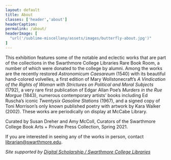 ```yaml
---
layout: default
title: About
classes: ['header','about']
headerCaption:
permalink: /about/
headerImage: [
  "url('/sublime-miscellany/assets/images/butterfly-about.jpg')"
]
---
```


This exhibition features some of the notable and eclectic works that are part of the collections in the Swarthmore College Libraries Rare Book Room, a number of which were donated to the college by alumni. Among the works are the recently restored *Astronomicum Caesareum* (1540) with its beautiful hand-colored volvelles, a first edition of Mary Wollstonecraft’s *A Vindication of the Rights of Woman with Strictures on Political and Moral Subjects* (1792), a very rare first publication of Edgar Allan Poe’s *Murders in the Rue Morgue* (1843), numerous contemporary artists’ books including Ed Ruscha’s iconic *Twentysix Gasoline Stations* (1967), and a signed copy of Toni Morrison’s only known published poetry with artwork by Kara Walker (2002). These works are periodically on display at McCabe Library.

Curated by Susan Dreher and Amy McColl, Curators of the Swarthmore College Book Arts + Private Press Collection, Spring 2021.

If you are interested in seeing any of the works in person, contact librarian@swarthmore.edu.

*Site supported by [Digital Scholarship / Swarthmore College Libraries](http://ds.swarthmore.edu/)*